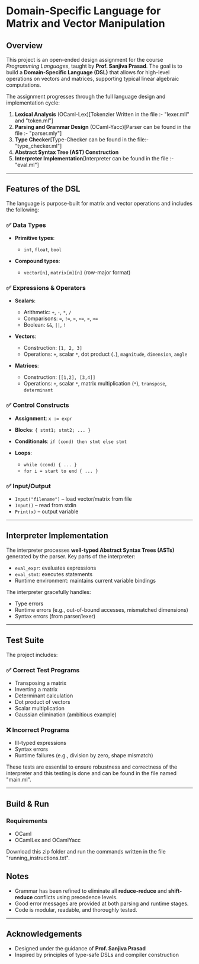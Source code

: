 # Domain-Specific Language for Matrix and Vector Manipulation

## Overview

This project is an open-ended design assignment for the course *Programming Languages*, taught by **Prof. Sanjiva Prasad**. The goal is to build a **Domain-Specific Language (DSL)** that allows for high-level operations on vectors and matrices, supporting typical linear algebraic computations.

The assignment progresses through the full language design and implementation cycle:

1. **Lexical Analysis** (OCaml-Lex)[Tokenzier Written in the file :- "lexer.mll" and "token.ml"]
2. **Parsing and Grammar Design** (OCaml-Yacc)[Parser can be found in the file :- "parser.mly"]
3. **Type Checker**[Type-Checker can be found in the file:- "type_checker.ml"]
4. **Abstract Syntax Tree (AST) Construction**
5. **Interpreter Implementation**[Interpreter can be found in the file :- "eval.ml"]

---

## Features of the DSL

The language is purpose-built for matrix and vector operations and includes the following:

### ✅ Data Types

* **Primitive types**:

  * `int`, `float`, `bool`
* **Compound types**:

  * `vector[n]`, `matrix[m][n]` (row-major format)

### ✅ Expressions & Operators

* **Scalars**:

  * Arithmetic: `+`, `-`, `*`, `/`
  * Comparisons: `=`, `!=`, `<`, `<=`, `>`, `>=`
  * Boolean: `&&`, `||`, `!`
* **Vectors**:

  * Construction: `[1, 2, 3]`
  * Operations: `+`, scalar `*`, dot product (`.`), `magnitude`, `dimension`, `angle`
* **Matrices**:

  * Construction: `[[1,2], [3,4]]`
  * Operations: `+`, scalar `*`, matrix multiplication (`*`), `transpose`, `determinant`

### ✅ Control Constructs

* **Assignment**: `x := expr`
* **Blocks**: `{ stmt1; stmt2; ... }`
* **Conditionals**: `if (cond) then stmt else stmt`
* **Loops**:

  * `while (cond) { ... }`
  * `for i = start to end { ... }`

### ✅ Input/Output

* `Input("filename")` – load vector/matrix from file
* `Input()` – read from stdin
* `Print(x)` – output variable

---

## Interpreter Implementation

The interpreter processes **well-typed Abstract Syntax Trees (ASTs)** generated by the parser. Key parts of the interpreter:

* `eval_expr`: evaluates expressions
* `eval_stmt`: executes statements
* Runtime environment: maintains current variable bindings

The interpreter gracefully handles:

* Type errors
* Runtime errors (e.g., out-of-bound accesses, mismatched dimensions)
* Syntax errors (from parser/lexer)


---

## Test Suite

The project includes:

### ✅ Correct Test Programs

* Transposing a matrix
* Inverting a matrix
* Determinant calculation
* Dot product of vectors
* Scalar multiplication
* Gaussian elimination (ambitious example)

### ❌ Incorrect Programs

* Ill-typed expressions
* Syntax errors
* Runtime failures (e.g., division by zero, shape mismatch)

These tests are essential to ensure robustness and correctness of the interpreter and this testing is done and can be found in the file named "main.ml".

---



## Build & Run

### Requirements

* OCaml
* OCamlLex and OCamlYacc

Download this zip folder and run the commands written in the file "running_instructions.txt".

## Notes

* Grammar has been refined to eliminate all **reduce-reduce** and **shift-reduce** conflicts using precedence levels.
* Good error messages are provided at both parsing and runtime stages.
* Code is modular, readable, and thoroughly tested.

---

## Acknowledgements

* Designed under the guidance of **Prof. Sanjiva Prasad**
* Inspired by principles of type-safe DSLs and compiler construction

